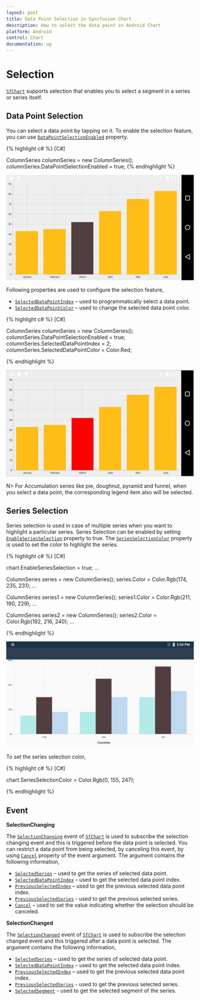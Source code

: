 ```yaml
---
layout: post
title: Data Point Selection in Syncfusion Chart
description: How to select the data point in Android Chart
platform: Android
control: Chart
documentation: ug
---
```


# Selection

[`SfChart`](http://help.syncfusion.com/cr/xamarin-android/Com.Syncfusion.Charts.SfChart.html) supports selection that enables you to select a segment in a series or series itself.

## Data Point Selection
You can select a data point by tapping on it. To enable the selection feature, you can use [`DataPointSelectionEnabled`](https://help.syncfusion.com/cr/xamarin-android/Com.Syncfusion.Charts.ChartSeries.html#Com_Syncfusion_Charts_ChartSeries_DataPointSelectionEnabled) property. 

{% highlight c# %} 
[C#]

ColumnSeries columnSeries = new ColumnSeries();
columnSeries.DataPointSelectionEnabled = true;
{% endhighlight %}

![Data point selection support in Xamarin.Android Chart](selection_images/selection_img1.png)

Following properties are used to configure the selection feature,

* [`SelectedDataPointIndex`](https://help.syncfusion.com/cr/xamarin-android/Com.Syncfusion.Charts.ChartSeries.html#Com_Syncfusion_Charts_ChartSeries_SelectedDataPointIndex) – used to programmatically select a data point.
* [`SelectedDataPointColor`](https://help.syncfusion.com/cr/xamarin-android/Com.Syncfusion.Charts.ChartSeries.html#Com_Syncfusion_Charts_ChartSeries_SelectedDataPointColor) – used to change the selected data point color.

{% highlight c# %} 
[C#]

ColumnSeries columnSeries = new ColumnSeries();
columnSeries.DataPointSelectionEnabled = true;
columnSeries.SelectedDataPointIndex = 2;
columnSeries.SelectedDataPointColor = Color.Red;

{% endhighlight %}

![Selecting data point and data point color support in Xamarin.Android Chart](selection_images/selection_img2.png)


N> For Accumulation series like pie, doughnut, pyramid and funnel, when you select a data point, the corresponding legend item also will be selected.

## Series Selection

Series selection is used in case of multiple series when you want to highlight a particular series. Series Selection can be enabled by setting [`EnableSeriesSelection`](https://help.syncfusion.com/cr/xamarin-android/Com.Syncfusion.Charts.ChartBase.html#Com_Syncfusion_Charts_ChartBase_EnableSeriesSelection) property to true. The [`SeriesSelectionColor`](https://help.syncfusion.com/cr/xamarin-android/Com.Syncfusion.Charts.ChartBase.html#Com_Syncfusion_Charts_ChartBase_SeriesSelectionColor) property is used to set the color to highlight the series.

{% highlight c# %} 
[C#]

chart.EnableSeriesSelection = true;
...

ColumnSeries series = new ColumnSeries();
series.Color = Color.Rgb(174, 235, 231);
...

ColumnSeries series1 = new ColumnSeries();
series1.Color = Color.Rgb(211, 190, 229);
... 

ColumnSeries series2 = new ColumnSeries();
series2.Color = Color.Rgb(192, 216, 240);
... 


{% endhighlight %}

![Series selection support in Xamarin.Android Chart](selection_images/seriesSelection.png)

To set the series selection color,

{% highlight c# %} 
[C#]

chart.SeriesSelectionColor = Color.Rgb(0, 155, 247);

{% endhighlight %}

## Event

**SelectionChanging**

The [`SelectionChanging`](https://help.syncfusion.com/cr/xamarin-android/Com.Syncfusion.Charts.SfChart.html) event of [`SfChart`](http://help.syncfusion.com/cr/xamarin-android/Com.Syncfusion.Charts.SfChart.html) is used to subscribe the selection changing event and this is triggered before the data point is selected. You can restrict a data point from being selected, by canceling this event, by using [`Cancel`](https://help.syncfusion.com/cr/xamarin-android/Com.Syncfusion.Charts.ChartSelectionChangingEvent.html#Com_Syncfusion_Charts_ChartSelectionChangingEvent_Cancel) property of the event argument. The argument contains the following information,

* [`SelectedSeries`](https://help.syncfusion.com/cr/xamarin-android/Com.Syncfusion.Charts.ChartSelectionEvent.html#Com_Syncfusion_Charts_ChartSelectionEvent_SelectedSeries) – used to get the series of selected data point.
* [`SelectedDataPointIndex`](https://help.syncfusion.com/cr/xamarin-android/Com.Syncfusion.Charts.ChartSelectionEvent.html#Com_Syncfusion_Charts_ChartSelectionEvent_SelectedDataPointIndex) – used to get the selected data point index.
* [`PreviousSelectedIndex`](https://help.syncfusion.com/cr/xamarin-android/Com.Syncfusion.Charts.ChartSelectionEvent.html#Com_Syncfusion_Charts_ChartSelectionEvent_PreviousSelectedIndex) – used to get the previous selected data point index.
* [`PreviousSelectedSeries`](https://help.syncfusion.com/cr/xamarin-android/Com.Syncfusion.Charts.ChartSelectionEvent.html#Com_Syncfusion_Charts_ChartSelectionEvent_PreviousSelectedSeries) - used to get the previous selected series. 
* [`Cancel`](https://help.syncfusion.com/cr/xamarin-android/Com.Syncfusion.Charts.ChartSelectionChangingEvent.html#Com_Syncfusion_Charts_ChartSelectionChangingEvent_Cancel) – used to set the value indicating whether the selection should be canceled.

**SelectionChanged**

The [`SelectionChanged`](https://help.syncfusion.com/cr/xamarin-android/Com.Syncfusion.Charts.SfChart.html) event of [`SfChart`](http://help.syncfusion.com/cr/xamarin-android/Com.Syncfusion.Charts.SfChart.html) is used to subscribe the selection changed event and this triggered after a data point is selected. The argument contains the following information,

* [`SelectedSeries`](https://help.syncfusion.com/cr/xamarin-android/Com.Syncfusion.Charts.ChartSelectionEvent.html#Com_Syncfusion_Charts_ChartSelectionEvent_SelectedSeries) – used to get the series of selected data point.
* [`SelectedDataPointIndex`](https://help.syncfusion.com/cr/xamarin-android/Com.Syncfusion.Charts.ChartSelectionEvent.html#Com_Syncfusion_Charts_ChartSelectionEvent_PreviousSelectedIndex) – used to get the selected data point index.
* [`PreviousSelectedIndex`](https://help.syncfusion.com/cr/xamarin-android/Com.Syncfusion.Charts.ChartSelectionEvent.html#Com_Syncfusion_Charts_ChartSelectionEvent_PreviousSelectedIndex) – used to get the previous selected data point index.
* [`PreviousSelectedSeries`](https://help.syncfusion.com/cr/xamarin-android/Com.Syncfusion.Charts.ChartSelectionEvent.html#Com_Syncfusion_Charts_ChartSelectionEvent_PreviousSelectedSeries) - used to get the previous selected series.
* [`SelectedSegment`](https://help.syncfusion.com/cr/xamarin-android/Com.Syncfusion.Charts.ChartSelectionEvent.html#Com_Syncfusion_Charts_ChartSelectionEvent_SelectedSegment) - used to get the selected segment of the series.
